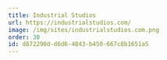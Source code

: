 ```yaml
---
title: Industrial Studios
url: https://industrialstudios.com/
image: /img/sites/industrialstudios.com.png
order: 30
id: d872290d-d6d6-4843-b450-667c8b1651a5
---
```

